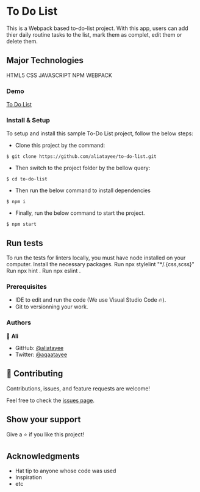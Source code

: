 
# To Do List
This is a Webpack based to-do-list project. With this app, users can add thier daily routine tasks to the list, mark them as complet, edit them or delete them. 
## Major Technologies
HTML5
CSS
JAVASCRIPT
NPM
WEBPACK
### Demo
[To Do List](https://aliatayee.github.io/to-do-list/)
### Install & Setup

To setup and install this sample To-Do List project, follow the below steps:
- Clone this project by the command: 

```
$ git clone https://github.com/aliatayee/to-do-list.git
```

- Then switch to the project folder by the bellow query:

```
$ cd to-do-list
```

- Then run the below command to install dependencies

```
$ npm i
```
- Finally, run the below command to start the project.

```
$ npm start
```

## Run tests 
To run the tests for linters locally, you must have node installed on your computer. Install the necessary packages. Run npx stylelint "*/.{css,scss}" Run npx hint . Run npx eslint .

### Prerequisites

- IDE to edit and run the code (We use Visual Studio Code 🔥).
- Git to versionning your work.

### Authors
👤 **Ali**

- GitHub: [@aliatayee](https://github.com/aliatayee)
- Twitter: [@aqaatayee](https://twitter.com/aqaatayee)


## 🤝 Contributing
Contributions, issues, and feature requests are welcome!

Feel free to check the [issues page](../../issues/).

## Show your support
Give a ⭐️ if you like this project!

## Acknowledgments
- Hat tip to anyone whose code was used
- Inspiration
- etc
